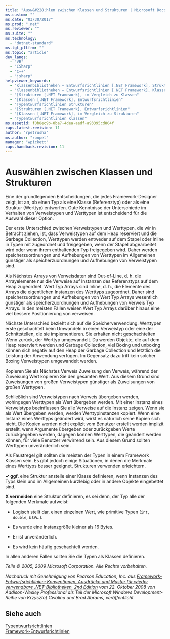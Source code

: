 ```yaml
---
title: "Ausw&#228;hlen zwischen Klassen und Strukturen | Microsoft Docs"
ms.custom: ""
ms.date: "03/30/2017"
ms.prod: ".net"
ms.reviewer: ""
ms.suite: ""
ms.technology: 
  - "dotnet-standard"
ms.tgt_pltfrm: ""
ms.topic: "article"
dev_langs: 
  - "VB"
  - "CSharp"
  - "C++"
  - "jsharp"
helpviewer_keywords: 
  - "Klassenbibliotheken – Entwurfsrichtlinien [.NET Framework], Strukturen"
  - "Klassenbibliotheken – Entwurfsrichtlinien [.NET Framework], Klassen"
  - "[Strukturen [.NET Framework], im Vergleich zu Klassen"
  - "[Klassen [.NET Framework], Entwurfsrichtlinien"
  - "Typentwurfsrichtlinien Strukturen"
  - "[Strukturen [.NET Framework], Entwurfsrichtlinien"
  - "[Klassen [.NET Framework], im Vergleich zu Strukturen"
  - "Typentwurfsrichtlinien Klassen"
ms.assetid: f8b8ec9b-0ba7-4dea-aadf-a93395cd804f
caps.latest.revision: 11
author: "rpetrusha"
ms.author: "ronpet"
manager: "wpickett"
caps.handback.revision: 11
---
```

# Ausw&#228;hlen zwischen Klassen und Strukturen
Eine der grundlegenden Entscheidungen, die jedes Framework\-Designer zeigt, ist an, ob einen Typ als eine Klasse \(Referenztyp\) oder als eine Struktur \(Werttyp\) entworfen. Gute Kenntnisse der Unterschiede im Verhalten von Verweistypen und Werttypen ist entscheidend für die Auswahl dieser Option.  
  
 Der erste Unterschied zwischen Verweistypen und Werttypen, die wir in Betracht ziehen, ist, dass Verweistypen auf dem Heap reserviert und die Garbage Collection, Werttypen werden entweder auf dem Stapel oder Inline in Typen mit zugeordnet und freigegeben, wenn der Stapel abgearbeitet wird oder wenn ihrem enthaltenden Typ freigegeben wird. Daher werden speicherzuordnungen und Aufhebungen von Werttypen im Allgemeinen günstiger als speicherzuordnungen und Aufhebungen von Verweistypen sind.  
  
 Als Nächstes Arrays von Verweisdaten sind Out\-of\-Line, d. h. die Arrayelemente nur die Verweise auf Instanzen des Referenztyps auf dem Heap zugeordnet. Wert Typ Arrays sind Inline, d. h., die Elemente des Arrays die eigentlichen Instanzen des Werttyps zugeordnet. Daher sind speicherzuordnungen und Aufhebungen von Wert Typ Arrays wesentlich günstiger als speicherzuordnungen und Aufhebungen von Verweis Typ Arrays. In den meisten Fällen weisen Wert Typ Arrays darüber hinaus eine viel bessere Positionierung von verweisen.  
  
 Nächste Unterschied bezieht sich auf die Speicherverwendung. Werttypen erste geschachtelt beim Umwandeln in einen Verweistyp oder eine der Schnittstellen, die sie implementieren. Sie erhalten nicht geschachtelten Wenn zurück, der Werttyp umgewandelt. Da werden Objekte, die auf dem Heap reserviert werden und Garbage Collection, viel Boxing und unboxing können sich negativ auf den Heap der Garbage Collection und letztlich die Leistung der Anwendung verfügen.  Im Gegensatz dazu tritt kein solcher Boxing Verweistypen umgewandelt werden.  
  
 Kopieren Sie als Nächstes Verweis Zuweisung den Verweis, während der Zuweisung Wert kopieren Sie den gesamten Wert. Aus diesem Grund sind Zuweisungen von großen Verweistypen günstiger als Zuweisungen von großen Werttypen.  
  
 Schließlich sind Verweistypen nach Verweis übergeben werden, wohingegen Werttypen als Wert übergeben werden. Mit einer Instanz eines Verweistyps beeinflussen Sie alle Verweise auf die Instanz zeigen. Wenn sie als Wert übergeben werden, werden Werttypinstanzen kopiert. Wenn eine Instanz eines Werttyps geändert wird, wirkt es natürlich seine Kopien sich nicht. Die Kopien werden nicht explizit vom Benutzer erstellt werden implizit erstellt, wenn Argumente übergeben oder zurückgeben Werte zurückgegeben werden, dagegen können Werttypen, die geändert werden können, für viele Benutzer verwirrend sein. Aus diesem Grund sollten Werttypen unveränderlich sein.  
  
 Als Faustregel gilt sollten die meisten der Typen in einem Framework Klassen sein. Es gibt jedoch einige Situationen, in denen die Merkmale eines Werttyps besser geeignet, Strukturen verwenden erleichtern.  
  
 **✓ ggf.** eine Struktur anstelle einer Klasse definieren, wenn Instanzen des Typs klein und im Allgemeinen kurzlebig oder in andere Objekte eingebettet sind.  
  
 **X vermeiden** eine Struktur definieren, es sei denn, der Typ alle der folgenden Merkmale aufweist:  
  
-   Logisch stellt dar, einen einzelnen Wert, wie primitive Typen \(`int`, `double`, usw..\).  
  
-   Es wurde eine Instanzgröße kleiner als 16 Bytes.  
  
-   Er ist unveränderlich.  
  
-   Es wird kein häufig geschachtelt werden.  
  
 In allen anderen Fällen sollten Sie die Typen als Klassen definieren.  
  
 *Teile © 2005, 2009 Microsoft Corporation. Alle Rechte vorbehalten.*  
  
 *Nachdruck mit Genehmigung von Pearson Education, Inc. aus [Framework\-Entwurfsrichtlinien: Konventionen, Ausdrücke und Muster für wieder verwendbare .NET\-Bibliotheken, 2nd Edition](http://www.informit.com/store/framework-design-guidelines-conventions-idioms-and-9780321545619) vom 22. Oktober 2008 von Addison\-Wesley Professional als Teil der Microsoft Windows Development\-Reihe von Krzysztof Cwalina und Brad Abrams, veröffentlicht.*  
  
## Siehe auch  
 [Typentwurfsrichtlinien](../../../docs/standard/design-guidelines/type.md)   
 [Framework\-Entwurfsrichtlinien](../../../docs/standard/design-guidelines/index.md)